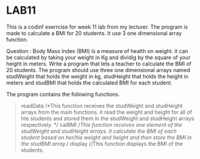 # LAB11

This is a codinf exerrcise for week 11 lab from my lecturer.
The program is made to calculate a BMI for 20 students. It use 3 one dimensional array function.

Question : 
Body Mass Index (BMI) is a measure of health on weight. it can be calculated by taking your weight in Kg
and dividig by the square of your height in meters. Write a program that lets a teacher to calculate the BMI of 20 students.
The program should use three one dimensional arrays named studWeight that holds the weight in kg, studHeight that holds the height in meters
and studBMI that holds the calculated BMI for each student. 

The program contains the following functions.
> readData /*This function receives the studWeight and studHeight arrays from the main functions. it read the weight and height for all of hte students and stored them in the studWeight and
studHeight arrays respectively. */
> calBMI /*This function receives one element of the studWeight and studHeight arrays. it calculate the BMI of each student based on her/his weight and height and then store the BMI in 
the studBMI array.*/
> display //This function displays the BMI of the students.
